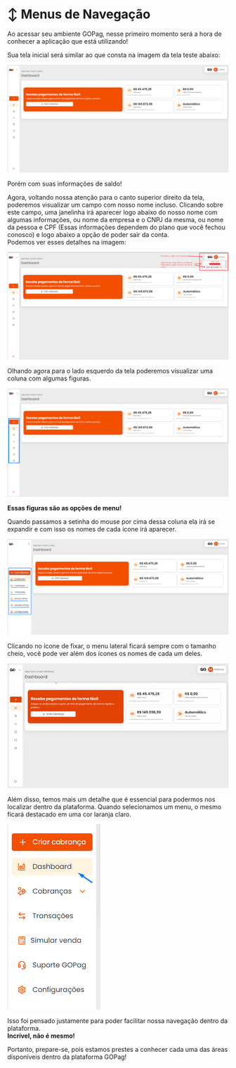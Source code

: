 # ↕️ Menus de Navegação

<p>Ao acessar seu ambiente GOPag, nesse primeiro momento será a hora de conhecer a aplicação que está utilizando!</p>

<p>Sua tela inicial será similar ao que consta na imagem da tela teste abaixo:</p>

![tela_inicial](../assets/prints/tela_inicial.png)

<p>Porém com suas informações de saldo!</p>

<p>Agora, voltando nossa atenção para o canto superior direito da tela, poderemos visualizar um campo com nosso nome incluso. Clicando sobre este campo, uma janelinha irá aparecer logo abaixo do nosso nome com algumas informações, ou nome da empresa e o CNPJ da mesma, ou nome da pessoa e CPF (Essas informações dependem do plano que você fechou conosco) e logo abaixo a opção de poder sair da conta.<br>
Podemos ver esses detalhes na imagem:</p>

![tela_inicial_campo_nome](../assets/prints/tela_inicial_campo_nome.png)

<p>Olhando agora para o lado esquerdo da tela poderemos visualizar uma coluna com algumas figuras.</p> 

![tela_inicial_menus](../assets/prints/tela_inicial_menus.png)

<p><strong>Essas figuras são as opções de menu!</strong></p>

<p>Quando passamos a setinha do mouse por cima dessa coluna ela irá se expandir e com isso os nomes de cada icone irá aparecer.</p>

![tela_inicial_menus_ampliado](../assets/prints/tela_inicial_menus_ampliado.png)

<p>Clicando no ícone de fixar, o menu lateral ficará sempre com o tamanho cheio, você pode ver além dos ícones os nomes de cada um deles.</p>

![tela_inicial_menus_fixado](../assets/prints/tela_inicial_menus_fixado.gif)

<p>Além disso, temos mais um detalhe que é essencial para podermos nos localizar dentro da plataforma. Quando selecionamos um menu, o mesmo ficará destacado em uma cor laranja claro.</p>

![tela_inicial_menus_coluna](../assets/prints/tela_inicial_menus_coluna.png)

<p>Isso foi pensado justamente para poder facilitar nossa navegação dentro da plataforma.<br>
<strong>Incrível, não é mesmo!</strong></p>

<p>Portanto, prepare-se, pois estamos prestes a conhecer cada uma das áreas dísponíveis dentro da plataforma GOPag!</p>

<!-- {% hint style="warning" %}
**Detalhe:**  O menu "CRIAR COBRANÇA", iremos abordar mais a frente, primeiramente vamos nos atentar aos demais itens do menu que serão explicados nas próximas páginas.
{% endhint %} -->